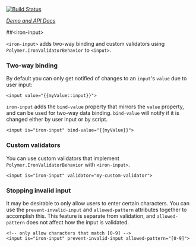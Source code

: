 
<!---

This README is automatically generated from the comments in these files:
iron-input.html

Edit those files, and our readme bot will duplicate them over here!
Edit this file, and the bot will squash your changes :)

-->

[![Build Status](https://travis-ci.org/PolymerElements/iron-input.svg?branch=master)](https://travis-ci.org/PolymerElements/iron-input)

_[Demo and API Docs](https://elements.polymer-project.org/elements/iron-input)_


##&lt;iron-input&gt;


`<iron-input>` adds two-way binding and custom validators using `Polymer.IronValidatorBehavior`
to `<input>`.

### Two-way binding

By default you can only get notified of changes to an `input`'s `value` due to user input:

    <input value="{{myValue::input}}">

`iron-input` adds the `bind-value` property that mirrors the `value` property, and can be used
for two-way data binding. `bind-value` will notify if it is changed either by user input or by script.

    <input is="iron-input" bind-value="{{myValue}}">

### Custom validators

You can use custom validators that implement `Polymer.IronValidatorBehavior` with `<iron-input>`.

    <input is="iron-input" validator="my-custom-validator">

### Stopping invalid input

It may be desirable to only allow users to enter certain characters. You can use the
`prevent-invalid-input` and `allowed-pattern` attributes together to accomplish this. This feature
is separate from validation, and `allowed-pattern` does not affect how the input is validated.

    <!-- only allow characters that match [0-9] -->
    <input is="iron-input" prevent-invalid-input allowed-pattern="[0-9]">


